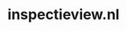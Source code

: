 ---
layout: post
title:  "inspectieview.nl"
internal_url:  "/dutchgov/inspectieview.nl.html"
subdomains_count: 21
all_subdomains_count: 52
urls_count: 9
ssl_rank: 0
http_rank: 59.333333333333
url_link: /data/inspectieview.nl/urls.txt
all_subdomains_link: /data/inspectieview.nl/all_subdomains.txt
subdomains_link: /data/inspectieview.nl/subdomains.txt
categories: dutchgov
---